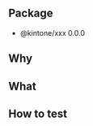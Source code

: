 <!-- Thank you for sending a pull request! -->

## Package

<!-- Please update the following package information you tested -->

- @kintone/xxx 0.0.0

## Why

## What

## How to test
